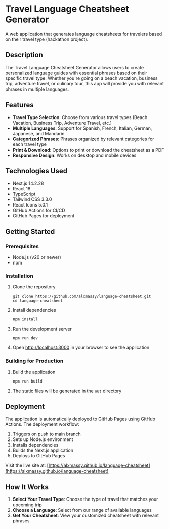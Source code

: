 # Travel Language Cheatsheet Generator

A web application that generates language cheatsheets for travelers based on their travel type (hackathon project).

## Description

The Travel Language Cheatsheet Generator allows users to create personalized language guides with essential phrases based on their specific travel type. Whether you're going on a beach vacation, business trip, adventure travel, or culinary tour, this app will provide you with relevant phrases in multiple languages.

## Features

- **Travel Type Selection**: Choose from various travel types (Beach Vacation, Business Trip, Adventure Travel, etc.)
- **Multiple Languages**: Support for Spanish, French, Italian, German, Japanese, and Mandarin
- **Categorized Phrases**: Phrases organized by relevant categories for each travel type
- **Print & Download**: Options to print or download the cheatsheet as a PDF
- **Responsive Design**: Works on desktop and mobile devices

## Technologies Used

- Next.js 14.2.28
- React 18
- TypeScript
- Tailwind CSS 3.3.0
- React Icons 5.0.1
- GitHub Actions for CI/CD
- GitHub Pages for deployment

## Getting Started

### Prerequisites

- Node.js (v20 or newer)
- npm

### Installation

1. Clone the repository
   ```
   git clone https://github.com/alxmassy/language-cheatsheet.git
   cd language-cheatsheet
   ```

2. Install dependencies
   ```
   npm install
   ```

3. Run the development server
   ```
   npm run dev
   ```

4. Open [http://localhost:3000](http://localhost:3000) in your browser to see the application

### Building for Production

1. Build the application
   ```
   npm run build
   ```

2. The static files will be generated in the `out` directory

## Deployment

The application is automatically deployed to GitHub Pages using GitHub Actions. The deployment workflow:

1. Triggers on push to main branch
2. Sets up Node.js environment
3. Installs dependencies
4. Builds the Next.js application
5. Deploys to GitHub Pages

Visit the live site at: [https://alxmassy.github.io/language-cheatsheet](https://alxmassy.github.io/language-cheatsheet)

## How It Works

1. **Select Your Travel Type**: Choose the type of travel that matches your upcoming trip
2. **Choose a Language**: Select from our range of available languages
3. **Get Your Cheatsheet**: View your customized cheatsheet with relevant phrases
